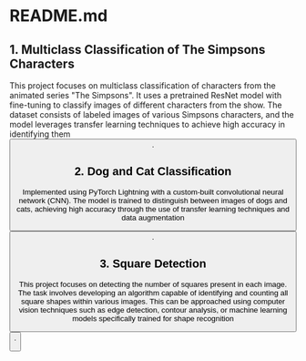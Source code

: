 # README.md

## 1. Multiclass Classification of The Simpsons Characters
This project focuses on multiclass classification of characters from the animated series "The Simpsons". It uses a pretrained ResNet model with fine-tuning to classify images of different characters from the show. The dataset consists of labeled images of various Simpsons characters, and the model leverages transfer learning techniques to achieve high accuracy in identifying them <button class="citation-flag" data-index="5">.

## 2. Dog and Cat Classification
Implemented using PyTorch Lightning with a custom-built convolutional neural network (CNN). The model is trained to distinguish between images of dogs and cats, achieving high accuracy through the use of transfer learning techniques and data augmentation <button class="citation-flag" data-index="2">.

## 3. Square Detection
This project focuses on detecting the number of squares present in each image. The task involves developing an algorithm capable of identifying and counting all square shapes within various images. This can be approached using computer vision techniques such as edge detection, contour analysis, or machine learning models specifically trained for shape recognition <button class="citation-flag" data-index="7">.